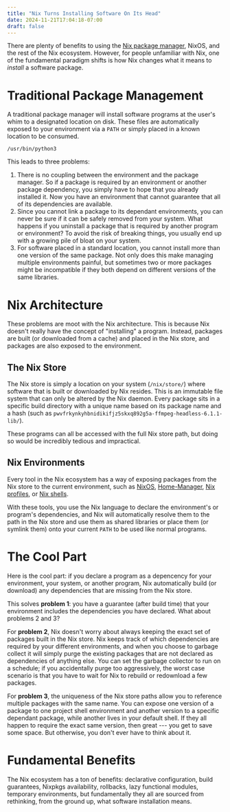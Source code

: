 ```yaml
---
title: "Nix Turns Installing Software On Its Head"
date: 2024-11-21T17:04:18-07:00
draft: false
---
```


There are plenty of benefits to using the [Nix package
manager](https://nixos.org/), NixOS, and the rest of the Nix ecosystem.
However, for people unfamiliar with Nix, one of the fundamental paradigm shifts
is how Nix changes what it means to _install_ a software package.

# Traditional Package Management

A traditional package manager will install software programs at the user's whim
to a designated location on disk. These files are automatically exposed to your
environment via a `PATH` or simply placed in a known location to be consumed.

`/usr/bin/python3`

This leads to three problems:

1. There is no coupling between the environment and the package manager. So if
   a package is required by an environment or another package dependency, you
simply have to hope that you already installed it. Now you have an environment
that cannot guarantee that all of its dependencies are available.
2. Since you cannot link a package to its dependant environments, you can never
   be sure if it can be safely removed from your system. What happens if you
uninstall a package that is required by another program or environment? To
avoid the risk of breaking things, you usually end up with a growing pile of
bloat on your system.
3. For software placed in a standard location, you cannot install more than one
   version of the same package. Not only does this make managing multiple
environments painful, but sometimes two or more packages might be incompatible
if they both depend on different versions of the same libraries.

# Nix Architecture

These problems are moot with the Nix architecture. This is because Nix doesn't
really have the concept of "installing" a program. Instead, packages are built
(or downloaded from a cache) and placed in the Nix store, and packages are also
exposed to the environment.

## The Nix Store

The Nix store is simply a location on your system (`/nix/store/`) where
software that is built or downloaded by Nix resides. This is an immutable file
system that can only be altered by the Nix daemon. Every package sits in a
specific build directory with a unique name based on its package name and a
hash (such as `pwvfrkynkyhbnidikifjz5skxq892g5a-ffmpeg-headless-6.1.1-lib/`).

These programs can all be accessed with the full Nix store path, but doing so
would be incredibly tedious and impractical.

## Nix Environments

Every tool in the Nix ecosystem has a way of exposing packages from the Nix
store to the current environment, such as
[NixOS](https://nixos.org/manual/nixos/stable/#sec-package-management),
[Home-Manager](https://nix-community.github.io/home-manager/index.xhtml#ch-introduction),
[Nix profiles](https://nix.dev/manual/nix/2.17/package-management/profiles), or
[Nix shells](https://nixos.wiki/wiki/Development_environment_with_nix-shell).

With these tools, you use the Nix language to declare the environment's or
program's dependencies, and Nix will automatically resolve them to the path in
the Nix store and use them as shared libraries or place them (or symlink them)
onto your current `PATH` to be used like normal programs.

# The Cool Part

Here is the cool part: if you declare a program as a depencency for your
environment, your system, or another program, Nix automatically build (or
download) any dependencies that are missing from the Nix store.

This solves **problem 1**: you have a guarantee (after build time) that your
environment includes the dependencies you have declared. What about problems 2
and 3?

For **problem 2**, Nix doesn't worry about always keeping the exact set of packages
built in the Nix store. Nix keeps track of which dependencies are required by
your different environments, and when you choose to garbage collect it will
simply purge the existing packages that are not declared as dependencies of
anything else. You can set the garbage collector to run on a schedule; if you
accidentally purge too aggressively, the worst case scenario is that you have
to wait for Nix to rebuild or redownload a few packages.

For **problem 3**, the uniqueness of the Nix store paths allow you to reference
multiple packages with the same name. You can expose one version of a package
to one project shell environment and another version to a specific dependant
package, while another lives in your default shell. If they all happen to
require the exact same version, then great --- you get to save some space. But
otherwise, you don't ever have to think about it.

# Fundamental Benefits

The Nix ecosystem has a ton of benefits: declarative configuration, build
guarantees, Nixpkgs availability, rollbacks, lazy functional modules, temporary
environments, but fundamentally they all are sourced from rethinking, from the
ground up, what software installation means.

